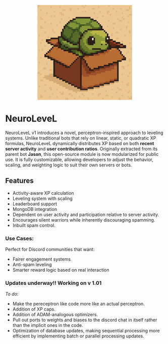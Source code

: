 <p align="center">
  <img src="./NeuroLeveL/assets/Logo.png" width="300" alt="NeuroLeveL Logo" />
</p>

# NeuroLeveL
NeuroLeveL v1 introduces a novel, perceptron-inspired approach to leveling systems. Unlike traditional bots that rely on linear, static, or quadratic XP formulas, NeuroLeveL dynamically distributes XP based on both **recent server activity** and **user contribution ratios**.
Originally extracted from its parent bot **Jason**, this open-source module is now modularized for public use. It is fully customizable, allowing developers to adjust the behavior, scaling, and weighting logic to suit their own servers or bots.

## Features
- Activity-aware XP calculation
- Leveling system with scaling
- Leaderboard support
- MongoDB integration
- Dependent on user activity and participation relative to server activity.
- Encourages silent warriors while inherently discouraging spamming.
- Inbuilt spam control.

### Use Cases:
Perfect for Discord communities that want:
- Fairer engagement systems
- Anti-spam leveling
- Smarter reward logic based on real interaction

### Updates underway!! Working on v 1.01
*To do*:
- Make the pereceptron like code more like an actual perceptron.
- Addition of XP caps.
- Addition of ADAM-analogous optimizers.
- Pull out ports to weights and biases to the discord chat in itself rather than the implicit ones in the code.
- Optimization of database updates, making sequential processing more efficient by implementing batch or parallel processing updates.
